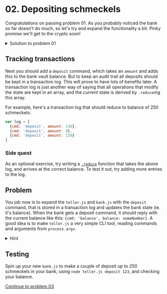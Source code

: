 # 02. Depositing schmeckels

Congratulations on passing problem 01. As you probably noticed the bank so far
doesn't do much, so let's try and expand the functionality a bit. Pinky promise we'll
get to the crypto soon!

<details>
  <summary>Solution to problem 01</summary>

```js
// bank.js
var jsonStream = require('duplex-json-stream')
var net = require('net')

var server = net.createServer(function (socket) {
  socket = jsonStream(socket)

  socket.on('data', function (msg) {
    console.log('Bank received:', msg)
    socket.write({cmd: 'balance', balance: 0})
  })
})

server.listen(3876)
```

```js
// teller.js
var jsonStream = require('duplex-json-stream')
var net = require('net')

var client = jsonStream(net.connect(3876))

client.on('data', function (msg) {
  console.log('Teller received:', msg)
})

client.end({cmd: 'balance'})
```

</details>

## Tracking transactions

Next you should add a `deposit` command, which takes an `amount` and adds this
to the bank vault balance. But to keep an audit trail all deposits should be
kept in a transaction log. This will prove to have lots of benefits later. A
transaction log is just another way of saying that all operations that modify
the state are kept in an array, and the current state is derived by `.reduce`ing
this array.

For example, here's a transaction log that should reduce to balance of
250 schmeckels:

```js
var log = [
  {cmd: 'deposit', amount: 130},
  {cmd: 'deposit', amount: 0},
  {cmd: 'deposit', amount: 120}
]
```

### Side quest

As an optional exercise, try writing a [`.reduce`](https://developer.mozilla.org/en-US/docs/Web/JavaScript/Reference/Global_Objects/Array/Reduce)
function that takes the above log, and arrives at the correct balance. To test
it out, try adding more entries to the log.

## Problem

You job now is to expand the `teller.js` and `bank.js` with the `deposit`
command, that is stored in a transaction log and updates the bank state (ie.
it's balance). When the bank gets a deposit command, it should reply with the
current balance like this: `{cmd: 'balance', balance: someNumber}`.
A good idea is to make `teller.js` a very simple CLI tool, reading commands and
arguments from `process.argv`.

<details>
  <summary>Hint</summary>

You can easily handle multiple commands using a switch statement like this:

```js
switch (command) {
  case 'balance':
    // ...
    break

  case 'deposit':
    // ...
    break

  default:
    // Unknown command
    break
}
```

</details>

## Testing

Spin up your new `bank.js` to make a couple of deposit up to 250 schmeckels in
your bank, using `node teller.js deposit 123`, and checking your balance.

[Continue to problem 03](03.md)
